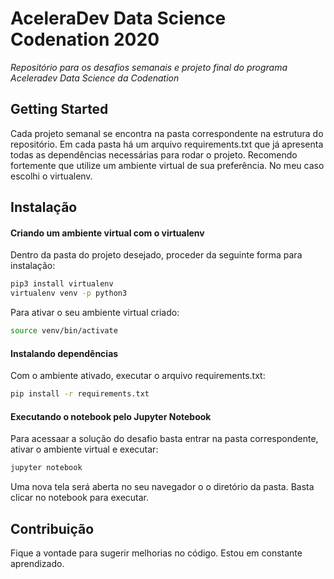 # AceleraDev Data Science Codenation 2020
*Repositório para os desafios semanais e projeto final do programa Aceleradev Data Science da Codenation*

## Getting Started
Cada projeto semanal se encontra na pasta correspondente na estrutura do repositório. Em cada pasta há um arquivo requirements.txt que já apresenta todas as dependências necessárias para rodar o projeto. 
Recomendo fortemente que utilize um ambiente virtual de sua preferência. No meu caso escolhi o virtualenv.

## Instalação

#### Criando um ambiente virtual com o virtualenv
Dentro da pasta do projeto desejado, proceder da seguinte forma para instalação:
```bash
pip3 install virtualenv
virtualenv venv -p python3
```
Para ativar o seu ambiente virtual criado:
```bash
source venv/bin/activate
```

#### Instalando dependências
Com o ambiente ativado, executar o arquivo requirements.txt:
```bash
pip install -r requirements.txt
```

#### Executando o notebook pelo Jupyter Notebook
Para acessaar a solução do desafio basta entrar na pasta correspondente, ativar o ambiente virtual e executar:
```bash
jupyter notebook
```
Uma nova tela será aberta no seu navegador o o diretório da pasta. Basta clicar no notebook para executar.

## Contribuição
Fique a vontade para sugerir melhorias no código. Estou em constante aprendizado.


